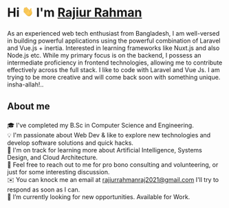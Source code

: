 <h1 align="left">Hi <img src="https://raw.githubusercontent.com/ABSphreak/ABSphreak/master/gifs/Hi.gif" height="25px" style="max-width: 100%; display: inline-block;" data-target="animated-image.originalImage"> I'm <a href="https://rajiur-rahman-raj.github.io/my_resume/" rel="nofollow">Rajiur Rahman</a>  </h1>

###

<p align="left">As an experienced web tech enthusiast from Bangladesh, I am well-versed in building powerful applications using the powerful combination of Laravel and Vue.js + inertia. Interested in learning frameworks  like Nuxt.js and also Node.js etc. While my primary focus is on the backend, I possess an intermediate proficiency in frontend technologies, allowing me to contribute effectively across the full stack. I like to code with Laravel and Vue Js. I am trying to be more creative and will come back soon with something unique. insha-allah!..</p>

###

<h2 align="left">About me</h2>

###

<p align="left">🎓  I've completed my B.Sc in Computer Science and Engineering.<br>💡  I'm passionate about Web Dev & like to explore new technologies and develop software solutions and quick hacks.<br>🌱  I'm on track for learning more about Artificial Intelligence, Systems Design, and Cloud Architecture.<br>💬  Feel free to reach out to me for pro bono consulting and volunteering, or just for some interesting discussion.<br>✉️  You can knock me an email at <a href="mailto:rajiurrahmanraj2021@gmail.com!">rajiurrahmanraj2021@gmail.com</a> I'll try to respond as soon as I can.<br>🔭 I’m currently looking for new opportunities. Available for Work.</p>

###
